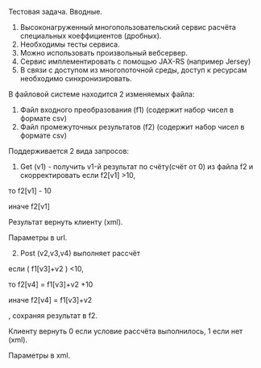 Тестовая задача.
Вводные.
1. Высоконагруженный многопользовательский сервис расчёта специальных коеффициентов (дробных).
2. Необходимы тесты сервиса.
3. Можно использовать произвольный вебсервер.
4. Сервис имплементировать с помощью JAX-RS (например Jersey)
5. В связи с доступом из многопоточной среды, доступ к ресурсам необходимо синхронизировать.

В файловой системе находится 2 изменяемых файла:
1. Файл входного преобразования (f1) (содержит набор чисел в формате csv)
2. Файл промежуточных результатов (f2) (содержит набор чисел в формате csv)

Поддерживается 2 вида запросов:
1. Get (v1) - получить v1-й результат по счёту(счёт от 0) из файла f2 и скорректировать
если f2[v1] >10,

то f2[v1] - 10

иначе f2[v1]

Результат вернуть клиенту (xml).

Параметры в url.

2. Post (v2,v3,v4) выполняет рассчёт

если ( f1[v3]+v2 ) <10,

то f2[v4] = f1[v3]+v2 +10

иначе f2[v4] = f1[v3]+v2

, сохраняя результат в f2.

Клиенту вернуть 0 если условие рассчёта выполнилось, 1 если нет (xml).

Параметры в xml.
